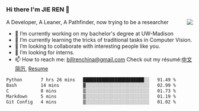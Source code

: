### Hi there I'm JIE REN 👋

<img align="right" src="https://github-readme-stats.vercel.app/api?username=BillRencn&show_icons=true&icon_color=0366d6&bg_color=ffffff&hide_title=true" />
A Developer, A Leaner, A Pathfinder, now trying to be a researcher

- 🔭 I’m currently working on my bachelor's degree at UW-Madison
- 🌱 I’m currently learning the tricks of traditional tasks in Computer Vision.
- 👯 I’m looking to collaborate with interesting people like you. 
- 🤔 I’m looking for interns.
- 📫 How to reach me: billrenchina@gmail.com
Check out my résumé:[中文简历](), [Resume]()

<!--START_SECTION:waka-->

```txt
Python       7 hrs 26 mins   ███████████████████████░░   91.49 %
Bash         14 mins         ▓░░░░░░░░░░░░░░░░░░░░░░░░   02.99 %
C            8 mins          ▒░░░░░░░░░░░░░░░░░░░░░░░░   01.73 %
Markdown     5 mins          ▒░░░░░░░░░░░░░░░░░░░░░░░░   01.19 %
Git Config   4 mins          ▒░░░░░░░░░░░░░░░░░░░░░░░░   01.02 %
```

<!--END_SECTION:waka-->
